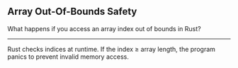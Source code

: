 ## Array Out-Of-Bounds Safety

What happens if you access an array index out of bounds in Rust?

---

Rust checks indices at runtime.
If the index ≥ array length, the program panics to prevent invalid memory access.

